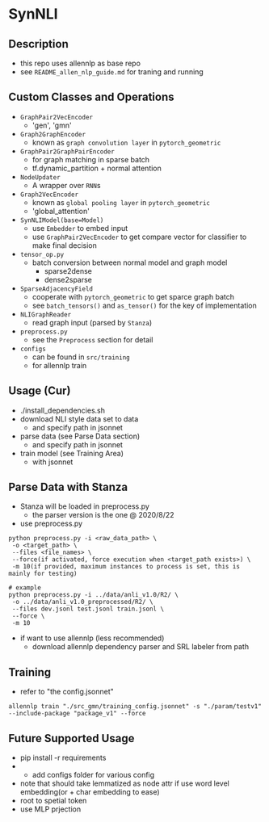# SynNLI 

## Description
- this repo uses allennlp as base repo
- see `README_allen_nlp_guide.md` for traning and running

## Custom Classes and Operations
- `GraphPair2VecEncoder`
    - 'gen', 'gmn'
- `Graph2GraphEncoder`
    - known as `graph convolution layer` in `pytorch_geometric` 
- `GraphPair2GraphPairEncoder`
    - for graph matching in sparse batch
    - tf.dynamic_partition + normal attention
- `NodeUpdater`
    - A wrapper over `RNN`s
- `Graph2VecEncoder`
    - known as `global pooling layer` in `pytorch_geometric` 
    - 'global_attention'
- `SynNLIModel(base=Model)`
    - use `Embedder` to embed input
    - use `GraphPair2VecEncoder` to get compare vector for classifier to make final decision
- `tensor_op.py`
    - batch conversion between normal model and graph model
        - sparse2dense
        - dense2sparse
- `SparseAdjacencyField`
    - cooperate with `pytorch_geometric` to get sparce graph batch
    - see `batch_tensors()` and `as_tensor()` for the key of implementation
- `NLIGraphReader`
    - read graph input (parsed by `Stanza`)
- `preprocess.py`
    - see the `Preprocess` section for detail
- `configs`
    - can be found in `src/training`
    - for allennlp train

## Usage (Cur)
- ./install_dependencies.sh 
- download NLI style data set to data
    - and specify path in jsonnet
- parse data (see Parse Data section)
    - and specify path in jsonnet
- train model (see Training Area)
    - with jsonnet

## Parse Data with Stanza
- Stanza will be loaded in preprocess.py
    - the parser version is the one @ 2020/8/22
- use preprocess.py
```
python preprocess.py -i <raw_data_path> \
 -o <target_path> \
 --files <file_names> \
 --force(if activated, force execution when <target_path exists>) \
 -m 10(if provided, maximum instances to process is set, this is mainly for testing)
```
```
# example
python preprocess.py -i ../data/anli_v1.0/R2/ \
 -o ../data/anli_v1.0_preprocessed/R2/ \
 --files dev.jsonl test.jsonl train.jsonl \
 --force \
 -m 10
```
- if want to use allennlp (less recommended)
    - download allennlp dependency parser and SRL labeler from path

## Training
- refer to "the config.jsonnet"
```
allennlp train "./src_gmn/training_config.jsonnet" -s "./param/testv1"   --include-package "package_v1" --force
```

## Future Supported Usage
- pip install -r requirements
- + add configs folder for various config
- note that should take lemmatized as node attr if use word level embedding(or + char embedding to ease)
- root to spetial token
- use MLP prjection

